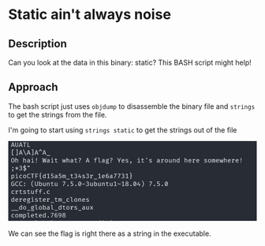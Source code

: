 # Static ain't always noise

## Description

Can you look at the data in this binary: static? This BASH script might help!

## Approach

The bash script just uses `objdump` to disassemble the binary file and `strings` to get the strings from the file.

I'm going to start using `strings static` to get the strings out of the file

![Strings Output](images/strings.png)

We can see the flag is right there as a string in the executable.
